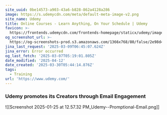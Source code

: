 ```yaml
---
site_uuid: 0be14573-a903-43a6-b828-862a4128a286
image: https://s.udemycdn.com/meta/default-meta-image-v2.png
site_name: Udemy
title: Online Courses - Learn Anything, On Your Schedule | Udemy
favicon: >-
  https://frontends.udemycdn.com/frontends-homepage/staticx/udemy/images/v8/favicon-32x32.png
og_screenshot_url: >-
  https://og-screenshots-prod.s3.amazonaws.com/1366x768/80/false/2e98d4b3ecf1ecbf05a89073f0a5057aacc2f0fdd43195cab6a4f1bd2d87c50d.jpeg
jina_last_request: '2025-03-09T06:45:07.624Z'
jina_error: Error occurred
og_last_fetch: '2025-03-07T05:19:01.805Z'
date_modified: '2025-04-12'
date_created: '2025-03-30T05:44:14.876Z'
tags:
  - Training
url: 'https://www.udemy.com/'
---
```















































### Udemy promotes its Creators through Email Engagement
![[Screenshot 2025-01-25 at 12.57.32 PM_Udemy--Promptional-Email.png]]
